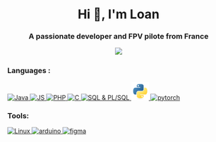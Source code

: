 <h1 align="center">Hi 👋, I'm Loan</h1>
<h3 align="center">A passionate developer and FPV pilote from France</h3>

<div align="center"> 
<a href="https://fr.linkedin.com/in/loan-maeght"  target="_blank" ><img   src="https://img.shields.io/badge/LinkedIn-blue?logo=linkedin&logoColor=white&style=for-the-badge"></a>
</div>

<h3 align="left">Languages :</h3>
<div align="left"> 
  
  
  <a href="" target="_blank"> <img src="https://upload.wikimedia.org/wikipedia/fr/2/2e/Java_Logo.svg" alt="Java"  height="40"/> </a> 
  <a href="" target="_blank"> <img src="https://upload.wikimedia.org/wikipedia/commons/9/99/Unofficial_JavaScript_logo_2.svg" alt="JS"  height="40"/> </a> 
  <a href="" target="_blank"> <img src="https://upload.wikimedia.org/wikipedia/commons/2/27/PHP-logo.svg" alt="PHP"  height="40"/> </a> 
  <a href="" target="_blank"> <img src="https://upload.wikimedia.org/wikipedia/commons/1/18/C_Programming_Language.svg" alt="C"  height="40"/> </a> 
  <a href="" target="_blank"> <img src="https://upload.wikimedia.org/wikipedia/fr/6/68/Oracle_SQL_Developer_logo.svg" alt="SQL & PL/SQL"  height="40"/> </a> 
  <a href="https://www.python.org" target="_blank"> <img src="https://raw.githubusercontent.com/devicons/devicon/master/icons/python/python-original.svg" alt="python" width="40" height="40"/> </a> 
  <a href="https://pytorch.org/" target="_blank"> <img src="https://www.vectorlogo.zone/logos/pytorch/pytorch-icon.svg" alt="pytorch" width="40" height="40"/> </a> </div>


<h3 align="left">Tools:</h3>
<div align="left"> 
    <a href="" target="_blank"> <img src="https://upload.wikimedia.org/wikipedia/commons/a/ab/Linux_Logo_in_Linux_Libertine_Font.svg" alt="Linux"  height="40"/> </a> 
    <a href="https://www.arduino.cc/" target="_blank"> <img src="https://cdn.worldvectorlogo.com/logos/arduino-1.svg" alt="arduino" width="40" height="40"/> </a> 
     <a href="https://www.figma.com/" target="_blank"> <img src="https://www.vectorlogo.zone/logos/figma/figma-icon.svg" alt="figma" width="40" height="40"/> </a> 
  </div>


